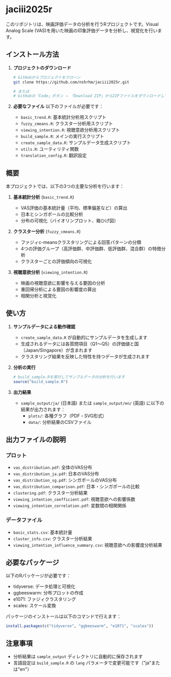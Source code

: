 # jaciii2025r

このリポジトリは、映画評価データの分析を行うRプロジェクトです。Visual Analog Scale (VAS)を用いた映画の印象評価データを分析し、視覚化を行います。

## インストール方法

1. **プロジェクトのダウンロード**
   ```bash
   # GitHubからプロジェクトをクローン
   git clone https://github.com/nshrhm/jaciii2025r.git
   
   # または
   # GitHubの「Code」ボタン → 「Download ZIP」からZIPファイルをダウンロードして解凍
   ```

2. **必要なファイル**
   以下のファイルが必要です：
   - `basic_trend.R`: 基本統計分析用スクリプト
   - `fuzzy_cmeans.R`: クラスター分析用スクリプト
   - `viewing_intention.R`: 視聴意欲分析用スクリプト
   - `build_sample.R`: メインの実行スクリプト
   - `create_sample_data.R`: サンプルデータ生成スクリプト
   - `utils.R`: ユーティリティ関数
   - `translation_config.R`: 翻訳設定

## 概要

本プロジェクトでは、以下の3つの主要な分析を行います：

1. **基本統計分析** (`basic_trend.R`)
   - VAS評価の基本統計量（平均、標準偏差など）の算出
   - 日本とシンガポールの比較分析
   - 分布の可視化（バイオリンプロット、箱ひげ図）

2. **クラスター分析** (`fuzzy_cmeans.R`)
   - ファジィc-meansクラスタリングによる回答パターンの分類
   - 4つの評価グループ（高評価群、中評価群、低評価群、混合群）の特徴分析
   - クラスターごとの評価傾向の可視化

3. **視聴意欲分析** (`viewing_intention.R`)
   - 映画の視聴意欲に影響を与える要因の分析
   - 重回帰分析による要因の影響度の算出
   - 相関分析と視覚化

## 使い方

1. **サンプルデータによる動作確認**
   - `create_sample_data.R` が自動的にサンプルデータを生成します
   - 生成されるデータには各質問項目（Q1〜Q5）の評価値と国（Japan/Singapore）が含まれます
   - クラスタリング結果を反映した特性を持つデータが生成されます

2. **分析の実行**
   ```R
   # build_sample.Rを実行してサンプルデータの分析を行います
   source("build_sample.R")
   ```

3. **出力結果**
   - `sample_output/ja/` (日本語) または `sample_output/en/` (英語) に以下の結果が出力されます：
     - `plots/`: 各種グラフ（PDF・SVG形式）
     - `data/`: 分析結果のCSVファイル

## 出力ファイルの説明

### プロット
- `vas_distribution.pdf`: 全体のVAS分布
- `vas_distribution_ja.pdf`: 日本のVAS分布
- `vas_distribution_sg.pdf`: シンガポールのVAS分布
- `vas_distribution_comparison.pdf`: 日本・シンガポールの比較
- `clustering.pdf`: クラスター分析結果
- `viewing_intention_coefficient.pdf`: 視聴意欲への影響係数
- `viewing_intention_correlation.pdf`: 変数間の相関関係

### データファイル
- `basic_stats.csv`: 基本統計量
- `cluster_info.csv`: クラスター分析結果
- `viewing_intention_influence_summary.csv`: 視聴意欲への影響度分析結果

## 必要なパッケージ

以下のRパッケージが必要です：
- tidyverse: データ処理と可視化
- ggbeeswarm: 分布プロットの作成
- e1071: ファジィクラスタリング
- scales: スケール変換

パッケージのインストールは以下のコマンドで行えます：
```R
install.packages(c("tidyverse", "ggbeeswarm", "e1071", "scales"))
```

## 注意事項
- 分析結果は `sample_output` ディレクトリに自動的に保存されます
- 言語設定は `build_sample.R` の `lang` パラメータで変更可能です（"ja"または"en"）
